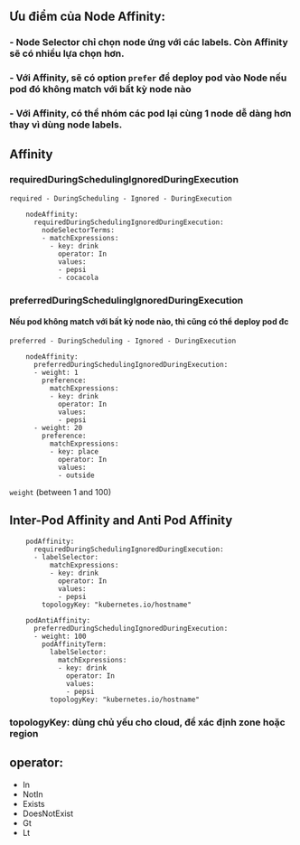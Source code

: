 ## Ưu điểm của Node Affinity:

### - Node Selector chỉ chọn node ứng với các labels. Còn Affinity sẽ có nhiều lựa chọn hơn.

### - Với Affinity, sẽ có option `prefer` để deploy pod vào Node nếu pod đó không match với bất kỳ node nào

### - Với Affinity, có thể nhóm các pod lại cùng 1 node dễ dàng hơn thay vì dùng node labels.

## Affinity

### requiredDuringSchedulingIgnoredDuringExecution

`required - DuringScheduling - Ignored - DuringExecution`

```
    nodeAffinity:
      requiredDuringSchedulingIgnoredDuringExecution:
        nodeSelectorTerms:
        - matchExpressions:
          - key: drink
            operator: In
            values:
            - pepsi
            - cocacola
```

### preferredDuringSchedulingIgnoredDuringExecution

#### Nếu pod không match với bất kỳ node nào, thì cũng có thể deploy pod đc

`preferred - DuringScheduling - Ignored - DuringExecution`

```
    nodeAffinity:
      preferredDuringSchedulingIgnoredDuringExecution:
      - weight: 1
        preference:
          matchExpressions:
          - key: drink
            operator: In
            values:
            - pepsi
      - weight: 20
        preference:
          matchExpressions:
          - key: place
            operator: In
            values:
            - outside
```

`weight` (between 1 and 100)

## Inter-Pod Affinity and Anti Pod Affinity

```
    podAffinity:
      requiredDuringSchedulingIgnoredDuringExecution:
      - labelSelector:
          matchExpressions:
          - key: drink
            operator: In
            values:
            - pepsi
        topologyKey: "kubernetes.io/hostname"

    podAntiAffinity:
      preferredDuringSchedulingIgnoredDuringExecution:
      - weight: 100
        podAffinityTerm:
          labelSelector:
            matchExpressions:
            - key: drink
              operator: In
              values:
              - pepsi
          topologyKey: "kubernetes.io/hostname"

```

### topologyKey: dùng chủ yếu cho cloud, để xác định zone hoặc region

## operator:

- In
- NotIn
- Exists
- DoesNotExist
- Gt
- Lt
